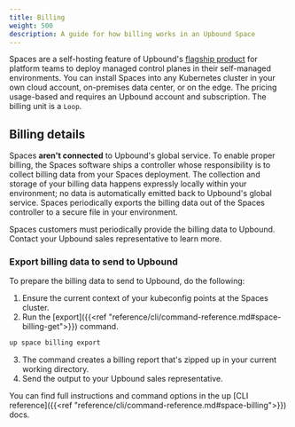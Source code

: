 ```yaml
---
title: Billing
weight: 500
description: A guide for how billing works in an Upbound Space
---
```


Spaces are a self-hosting feature of Upbound's [flagship product](https://www.upbound.io/product/upbound) for platform teams to deploy managed control planes in their self-managed environments. You can install Spaces into any Kubernetes cluster in your own cloud account, on-premises data center, or on the edge. The pricing usage-based and requires an Upbound account and subscription. The billing unit is a `Loop`.

## Billing details

Spaces **aren't connected** to Upbound's global service. To enable proper billing, the Spaces software ships a controller whose responsibility is to collect billing data from your Spaces deployment. The collection and storage of your billing data happens expressly locally within your environment; no data is automatically emitted back to Upbound's global service. Spaces periodically exports the billing data out of the Spaces controller to a secure file in your environment.

Spaces customers must periodically provide the billing data to Upbound. Contact your Upbound sales representative to learn more.

### Export billing data to send to Upbound

To prepare the billing data to send to Upbound, do the following:

1. Ensure the current context of your kubeconfig points at the Spaces cluster.
2. Run the [export]({{<ref "reference/cli/command-reference.md#space-billing-get">}}) command.
```bash
up space billing export
```
3. The command creates a billing report that's zipped up in your current working directory.
4. Send the output to your Upbound sales representative.

You can find full instructions and command options in the up [CLI reference]({{<ref "reference/cli/command-reference.md#space-billing">}}) docs.